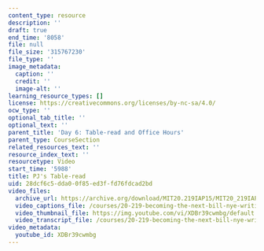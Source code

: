 ```yaml
---
content_type: resource
description: ''
draft: true
end_time: '8058'
file: null
file_size: '315767230'
file_type: ''
image_metadata:
  caption: ''
  credit: ''
  image-alt: ''
learning_resource_types: []
license: https://creativecommons.org/licenses/by-nc-sa/4.0/
ocw_type: ''
optional_tab_title: ''
optional_text: ''
parent_title: 'Day 6: Table-read and Office Hours'
parent_type: CourseSection
related_resources_text: ''
resource_index_text: ''
resourcetype: Video
start_time: '5988'
title: PJ's Table-read
uid: 28dcf6c5-dda0-0f85-ed3f-fd76fdcad2bd
video_files:
  archive_url: https://archive.org/download/MIT20.219IAP15/MIT20_219IAP15_D06_300k.mp4
  video_captions_file: /courses/20-219-becoming-the-next-bill-nye-writing-and-hosting-the-educational-show-january-iap-2015/67c5fa602dde5440aa32294e759704e8_XDBr39cwmbg.vtt
  video_thumbnail_file: https://img.youtube.com/vi/XDBr39cwmbg/default.jpg
  video_transcript_file: /courses/20-219-becoming-the-next-bill-nye-writing-and-hosting-the-educational-show-january-iap-2015/22b5688ec543605a751e6dec7ca9cd32_XDBr39cwmbg.pdf
video_metadata:
  youtube_id: XDBr39cwmbg
---
```

